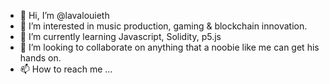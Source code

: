 - 👋 Hi, I’m @lavalouieth
- 👀 I’m interested in music production, gaming & blockchain innovation.
- 🌱 I’m currently learning Javascript, Solidity, p5.js
- 💞️ I’m looking to collaborate on anything that a noobie like me can get his hands on.
- 📫 How to reach me ...

<!---
TubbyJ/TubbyJ is a ✨ special ✨ repository because its `README.md` (this file) appears on your GitHub profile.
You can click the Preview link to take a look at your changes.
--->

